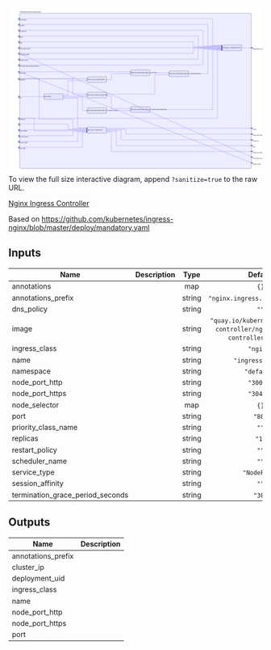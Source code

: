 <img src="diagram.svg"/>To view the full size interactive diagram, append ```?sanitize=true``` to the raw URL.

[Nginx Ingress Controller](https://kubernetes.github.io/ingress-nginx/)

Based on https://github.com/kubernetes/ingress-nginx/blob/master/deploy/mandatory.yaml

## Inputs

| Name | Description | Type | Default | Required |
|------|-------------|:----:|:-----:|:-----:|
| annotations |  | map | `{}` | no |
| annotations\_prefix |  | string | `"nginx.ingress.kubernetes.io"` | no |
| dns\_policy |  | string | `""` | no |
| image |  | string | `"quay.io/kubernetes-ingress-controller/nginx-ingress-controller:0.21.0"` | no |
| ingress\_class |  | string | `"nginx"` | no |
| name |  | string | `"ingress-nginx"` | no |
| namespace |  | string | `"default"` | no |
| node\_port\_http |  | string | `"30000"` | no |
| node\_port\_https |  | string | `"30443"` | no |
| node\_selector |  | map | `{}` | no |
| port |  | string | `"80"` | no |
| priority\_class\_name |  | string | `""` | no |
| replicas |  | string | `"1"` | no |
| restart\_policy |  | string | `""` | no |
| scheduler\_name |  | string | `""` | no |
| service\_type |  | string | `"NodePort"` | no |
| session\_affinity |  | string | `""` | no |
| termination\_grace\_period\_seconds |  | string | `"30"` | no |

## Outputs

| Name | Description |
|------|-------------|
| annotations\_prefix |  |
| cluster\_ip |  |
| deployment\_uid |  |
| ingress\_class |  |
| name |  |
| node\_port\_http |  |
| node\_port\_https |  |
| port |  |

